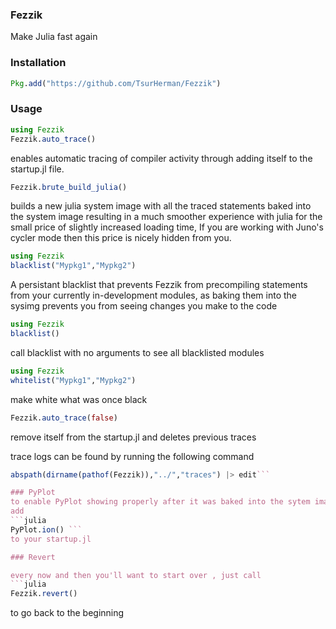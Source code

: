### Fezzik
Make Julia fast again

### Installation
```julia
Pkg.add("https://github.com/TsurHerman/Fezzik")
```

### Usage

```julia
using Fezzik
Fezzik.auto_trace()
```
enables automatic tracing of compiler activity through adding itself
to the startup.jl file.

```julia
Fezzik.brute_build_julia()
```
builds a new julia system image with all the traced statements baked into the system image resulting in a much smoother experience with julia for the small price of slightly increased loading time, If you are working with Juno's cycler mode then this price is nicely hidden from you.  

```julia
using Fezzik
blacklist("Mypkg1","Mypkg2")
```
A persistant blacklist that prevents Fezzik from precompiling statements from your currently in-development modules, as baking them into the sysimg prevents you from seeing changes you make to the code

```julia
using Fezzik
blacklist()
```
call blacklist with no arguments to see all blacklisted modules
```julia
using Fezzik
whitelist("Mypkg1","Mypkg2")
```
make white what was once black

```julia
Fezzik.auto_trace(false)
```
remove itself from the startup.jl and deletes previous traces

trace logs can be found by running the following command
```julia
abspath(dirname(pathof(Fezzik)),"../","traces") |> edit```

### PyPlot
to enable PyPlot showing properly after it was baked into the sytem image
add
```julia
PyPlot.ion() ```
to your startup.jl

### Revert

every now and then you'll want to start over , just call
```julia
Fezzik.revert()
```
to go back to the beginning
